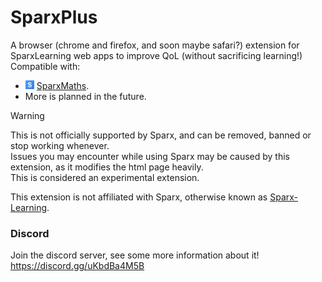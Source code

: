 # SparxPlus
A browser (chrome and firefox, and soon maybe safari?) extension for SparxLearning web apps to improve QoL (without sacrificing learning!)  
Compatible with:
* <img width=14 src="assets/icon/sparx/maths.svg"> [SparxMaths](https://sparxmaths.com).
* More is planned in the future.

> [!WARNING]
> This is not officially supported by Sparx, and can be removed, banned or stop working whenever.  
> Issues you may encounter while using Sparx may be caused by this extension, as it modifies the html page heavily.  
> This is considered an experimental extension.

This extension is not affiliated with Sparx, otherwise known as [Sparx-Learning](https://sparx-learning.com).  
  
### Discord
Join the discord server, see some more information about it!  
https://discord.gg/uKbdBa4M5B